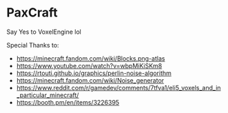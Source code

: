 # PaxCraft
Say Yes to VoxelEngine lol



Special Thanks to:
- https://minecraft.fandom.com/wiki/Blocks.png-atlas
- https://www.youtube.com/watch?v=wbpMiKiSKm8
- https://rtouti.github.io/graphics/perlin-noise-algorithm
- https://minecraft.fandom.com/wiki/Noise_generator
- https://www.reddit.com/r/gamedev/comments/7tfva1/eli5_voxels_and_in_particular_minecraft/
- https://booth.pm/en/items/3226395
